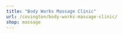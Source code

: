 ```yaml
---
title: "Body Works Massage Clinic"
url: /covington/body-works-massage-clinic/
shop: massage
---
```

